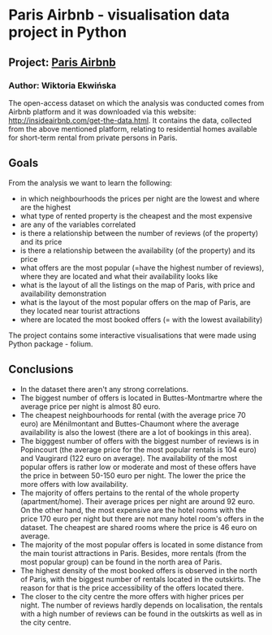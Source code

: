 
# Paris Airbnb - visualisation data project in Python 



## Project: [Paris Airbnb](https://Vikiek.github.io/Airbnb-Paris/Airbnb_project.html)

### Author: Wiktoria Ekwińska

The open-access dataset on which the analysis was conducted comes from Airbnb platform and it was downloaded via this website: http://insideairbnb.com/get-the-data.html. 
It contains the data, collected from the above mentioned platform, relating to residential homes available for short-term rental from private persons in Paris.


## Goals

From the analysis we want to learn the following:
- in which neighbourhoods the prices per night are the lowest and where are the highest 
- what type of rented property is the cheapest and the most expensive
- are any of the variables correlated
- is there a relationship between the number of reviews (of the property) and its price
- is there a relationship between the availability (of the property) and its price
- what offers are the most popular (=have the highest number of reviews), where they are located and what their availability looks like
- what is the layout of all the listings on the map of Paris, with price and availability demonstration
- what is the layout of the most popular offers on the map of Paris, are they located near tourist attractions
- where are located the most booked offers (= with the lowest availability)

The project contains some interactive visualisations that were made using Python package - folium.


## Conclusions

- In the dataset there aren't any strong correlations.
- The biggest number of offers is located in Buttes-Montmartre where the average price per night is almost 80 euro.
- The cheapest neighbourhoods for rental (with the average price 70 euro) are Ménilmontant and Buttes-Chaumont where the average availability is also the lowest (there are a lot of bookings in this area).
- The bigggest number of offers with the biggest number of reviews is in Popincourt (the average price for the most popular rentals is 104 euro) and Vaugirard (122 euro on average). The availability of the most popular offers is rather low or moderate and most of these offers have the price in between 50-150 euro per night. The lower the price the more offers with low availability.
- The majority of offers pertains to the rental of the whole property (apartment/home). Their average prices per night are around 92 euro. On the other hand, the most expensive are the hotel rooms with the price 170 euro per night but there are not many hotel room's offers in the dataset. The cheapest are shared rooms where the price is 46 euro on average.
- The majority of the most popular offers is located in some distance from the main tourist attractions in Paris. Besides, more rentals (from the most popular group) can be found in the north area of Paris.
- The highest density of the most booked offers is observed in the north of Paris, with the biggest number of rentals located in the outskirts. The reason for that is the price accessibility of the offers located there.
- The closer to the city centre the more offers with higher prices per night. The number of reviews hardly depends on localisation, the rentals with a high number of reviews can be found in the outskirts as well as in the city centre.

### 
